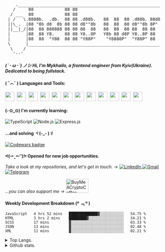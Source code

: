 <pre>
    ._______________________________________________________________________.
   /     88            88 88                                   88     88     \     \\\.  ____  .///
  / ___  88            88 88                                   88     88  ___ \     \ .-'    '-. / 
 | /   \.8888b.  .db.  88 88 .d88b.   88  88  88 .d88b. 88d888 88  .d888 /   \ | ./-./.'\__/\__/'.\ 
 ||\_.  |88 "8b d8  8b 88 88 d8""8b   88  88  88 d8""8b 8P"    88 d8" 88|  ._/||<   |:<__><__><__>:|=--
 ||__|_/|88  88 888888 88 88 88  88   88  88  88 88  88 88     88 88  88|\_|__|| '\-'\'./  \/  \.'/
 |      |88  88 Y8.    88 88 Y8..8P   Y8b 88 d8P Y8..8P 88     88 Y8b 88|      |     / '-.____.-' \
 |      |88  88  "Y88  88 88 "Y88P"    "Y8888P"  "Y88P" 88     88  "Y888|      |    ///'        '\\\
 \      |_______________________________________________________________|      /
  \    /                                                                 \    / 
   '--'                                                                   '--'      
</pre>

##### ( ´◔ ω◔`) ノシ Hi, I'm Mykhailo, a frontend engineer from Kyiv(Ukraine). Dedicated to being fullstack.

#### ( ˇ෴ˇ ) Languages and Tools:
<span><img src="https://cdn.jsdelivr.net/gh/devicons/devicon@latest/icons/html5/html5-plain.svg" width="30px"></span>&nbsp;
<span><img src="https://cdn.jsdelivr.net/gh/devicons/devicon@latest/icons/css3/css3-plain.svg" width="30px"></span>&nbsp;
<span><img src="https://cdn.jsdelivr.net/gh/devicons/devicon@latest/icons/sass/sass-original.svg" width="30px"></span>&nbsp;
<span><img src="https://cdn.jsdelivr.net/gh/devicons/devicon@latest/icons/javascript/javascript-original.svg" width="30px"></span>&nbsp;
<span><img src="https://cdn.jsdelivr.net/gh/devicons/devicon@latest/icons/git/git-original.svg" width="30px"></span>&nbsp;
<span><img src="https://cdn.jsdelivr.net/gh/devicons/devicon@latest/icons/react/react-original.svg" width="30px"></span>&nbsp;
<span><img src="https://cdn.jsdelivr.net/gh/devicons/devicon@latest/icons/redux/redux-original.svg" width="30px"></span>&nbsp;
<span><img src="https://cdn.jsdelivr.net/gh/devicons/devicon@latest/icons/handlebars/handlebars-original.svg" width="30px"></span>&nbsp;
<span><img src="https://cdn.jsdelivr.net/gh/devicons/devicon@latest/icons/materialui/materialui-original.svg" width="30px"></span>&nbsp;
<span><img src="https://cdn.jsdelivr.net/gh/devicons/devicon@latest/icons/npm/npm-original-wordmark.svg" width="30px"></span>&nbsp;
<span><img src="https://cdn.jsdelivr.net/gh/devicons/devicon@latest/icons/ubuntu/ubuntu-plain.svg" width="30px"></span>&nbsp;
<span><img src="https://cdn.jsdelivr.net/gh/devicons/devicon@latest/icons/vscode/vscode-original.svg" width="30px"></span>&nbsp;

#### (⌐⊙_⊙) I'm currently learning:
![TypeScript](https://img.shields.io/badge/TypeScript-007ACC?style=for-the-badge&logo=typescript&logoColor=white)
![Node.js](https://img.shields.io/badge/Node.js-339933?style=for-the-badge&logo=nodedotjs&logoColor=white)
![Express.js](https://img.shields.io/badge/Express.js-000000?style=for-the-badge&logo=express&logoColor=white)
#### ...and solving ヾ(-_- )ゞ
  <a target="_blank" href="https://www.codewars.com/users/identityapproved">
      <img alt="Codewars badge" src="https://www.codewars.com/users/identityapproved/badges/small">
  </a>

#### ᕙ(⇀‸↼‶)ᕗ Opened for new job opportunities.
<i>Take a look at my repositories, and let's get in touch.</i> → 
<a target="_blank" href="https://www.linkedin.com/in/identityapproved">
  <img alt="LinkedIn" src="https://img.shields.io/badge/LinkedIn-0077B5?style=for-the-badge&logo=linkedin&logoColor=white"/>
</a>
<a target="_blank" href="mailto:identityapproved@gmail.com">
  <img alt="Gmail" src="https://img.shields.io/badge/Gmail-D14836?style=for-the-badge&logo=gmail&logoColor=white"/>
</a>
<a target="_blank" href="https://t.me/identityapproved">
  <img alt="Telegram" src="https://img.shields.io/badge/Telegram-lightblue?style=for-the-badge&logo=telegram&logoColor=white"/>
</a>

<i>...you can also support me → </i>
<a href="https://www.buymeacryptocoffee.xyz/0xfca4d13560be38da54c5125e8116424fd150a403" target="_blank">
  <img width="73" height="46" alt="BuyMeACryptoCoffee" src="https://www.buymeacryptocoffee.xyz/_next/image?url=%2F_next%2Fstatic%2Fimage%2Fassets%2Fcryptocoffee.868ce694c22fdd05bad1bfb878731f5d.svg&w=96&q=75"/>
</a>

#### Weekly Development Breakdown (º ﹃ º ) 
<!--START_SECTION:waka-->
```text
JavaScript   4 hrs 52 mins   █████████████▓░░░░░░░░░░░   54.75 % 
HTML         3 hrs 2 mins    ████████▓░░░░░░░░░░░░░░░░   34.21 % 
SCSS         17 mins         ▓░░░░░░░░░░░░░░░░░░░░░░░░   03.33 % 
JSON         13 mins         ▓░░░░░░░░░░░░░░░░░░░░░░░░   02.48 % 
XML          11 mins         ▓░░░░░░░░░░░░░░░░░░░░░░░░   02.21 % 
```
<!--END_SECTION:waka-->

<details>
<summary>Top Langs.</summary>
<p align="center">
<img src="https://github-readme-stats.vercel.app/api/top-langs/?username=identityapproved&show_icons=true&theme=github_dark" alt="top-langs" />
</p>
</details>
<details>
<summary>Github stats.</summary>
<p align="center">
<img width="49%" src="https://github-readme-streak-stats.herokuapp.com/?user=identityapproved&theme=tokyonight_duo" />
<img width="49%" src="https://github-readme-stats.vercel.app/api?username=identityapproved&show_icons=true&theme=tokyonight" alt="github-stats" />
</p>
</details>
